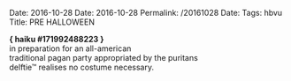 Date: 2016-10-28
Date: 2016-10-28
Permalink: /20161028
Date: 
Tags: hbvu
Title: PRE HALLOWEEN
  
**{ haiku #171992488223 }**  
in preparation for an all-american  
traditional pagan party appropriated by the puritans  
delftie™ realises no costume necessary.  
